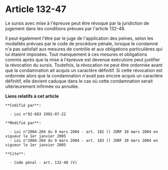 # Article 132-47

Le sursis avec mise à l'épreuve peut être révoqué par la juridiction de jugement dans les conditions prévues par l'article
132-48.

Il peut également l'être par le juge de l'application des peines, selon les modalités prévues par le code de procédure
pénale, lorsque le condamné n'a pas satisfait aux mesures de contrôle et aux obligations particulières qui lui étaient
imposées. Tout manquement à ces mesures et obligations commis après que la mise à l'épreuve est devenue exécutoire peut
justifier la révocation du sursis. Toutefois, la révocation ne peut être ordonnée avant que la condamnation ait acquis un
caractère définitif. Si cette révocation est ordonnée alors que la condamnation n'avait pas encore acquis un caractère
définitif, elle devient caduque dans le cas où cette condamnation serait ultérieurement infirmée ou annulée.

**Liens relatifs à cet article**

	**Codifié par**:

	  - Loi n°92-683 1992-07-22

	**Modifié par**:

	  - Loi n°2004-204 du 9 mars 2004 - art. 182 () JORF 10 mars 2004 en vigueur le 1er janvier 2005
	  - Loi n°2004-204 du 9 mars 2004 - art. 183 () JORF 10 mars 2004 en vigueur le 1er janvier 2005

	**Cite**:

	  - Code pénal - art. 132-48 (V)

